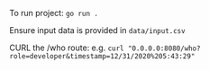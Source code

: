To run project: `go run .`

Ensure input data is provided in `data/input.csv`

CURL the /who route:
e.g. `curl "0.0.0.0:8080/who?role=developer&timestamp=12/31/2020%205:43:29"`
